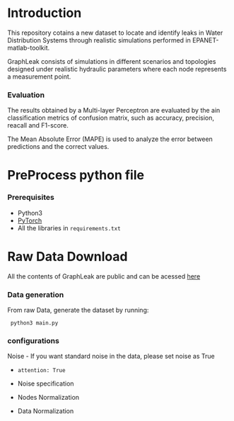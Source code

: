 # Introduction

This repository cotains a new dataset to locate and identify leaks in Water Distribution Systems through realistic simulations performed in EPANET-matlab-toolkit. 

GraphLeak consists of simulations in different scenarios and topologies designed under realistic hydraulic parameters where each node represents a measurement
point. 

### Evaluation

The results obtained by a Multi-layer Perceptron are evaluated by the ain classification metrics of confusion matrix, such as accuracy, precision, reacall and F1-score.

The Mean Absolute Error (MAPE) is used to analyze the error between predictions and the correct values.

# PreProcess python file


### Prerequisites
- Python3
- [PyTorch](http://pytorch.org)
- All the libraries in <code>requirements.txt</code>

# Raw Data Download

All the contents of GraphLeak are public and can be acessed [here](https://googledrive.com/)

### Data generation

From raw Data, generate the dataset by running:

<pre><code> python3 main.py </pre></code>

### configurations

Noise - If you want standard noise in the data, please set noise as True
- <code>attention: True</code>

- Noise specification
- Nodes Normalization
- Data Normalization


